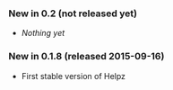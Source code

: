 ### New in 0.2 (not released yet)

* _Nothing yet_

### New in 0.1.8 (released 2015-09-16)

* First stable version of Helpz
